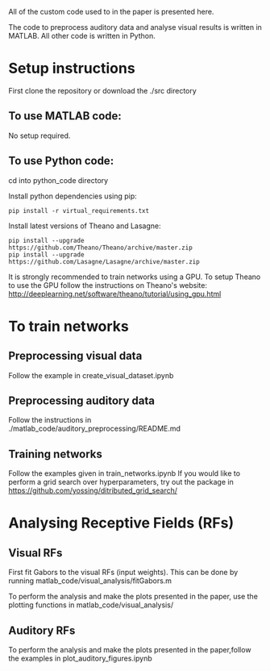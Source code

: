All of the custom code used to in the paper is presented here. 

The code to preprocess  auditory data and analyse visual results is written in MATLAB. 
All other code is written in Python. 

# Setup instructions
First clone the repository or download the ./src directory

## To use MATLAB code:
No setup required. 

## To use Python code:

cd into python_code directory

Install python dependencies using pip:

	pip install -r virtual_requirements.txt

Install latest versions of Theano and Lasagne:

	pip install --upgrade https://github.com/Theano/Theano/archive/master.zip
	pip install --upgrade https://github.com/Lasagne/Lasagne/archive/master.zip

It is strongly recommended to train networks using a GPU.
To setup Theano to use the GPU follow the instructions on Theano's website: http://deeplearning.net/software/theano/tutorial/using_gpu.html

# To train networks

## Preprocessing visual data

Follow the example in create_visual_dataset.ipynb

## Preprocessing auditory data

Follow the instructions in ./matlab_code/auditory_preprocessing/README.md

## Training networks

Follow the examples given in train_networks.ipynb
If you would like to perform a grid search over hyperparameters, try out the package in https://github.com/yossing/ditributed_grid_search/

# Analysing Receptive Fields (RFs)

## Visual RFs
First fit Gabors to the visual RFs (input weights). This can be done by running matlab_code/visual_analysis/fitGabors.m

To perform the analysis and make the plots presented in the paper, use the plotting functions in matlab_code/visual_analysis/

## Auditory RFs
To perform the analysis and make the plots presented in the paper,follow the examples in plot_auditory_figures.ipynb
